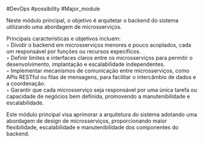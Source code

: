 #DevOps #possibility #Major_module

Neste módulo principal, o objetivo é arquitetar o backend do sistema utilizando uma abordagem de microsserviços.

Principais características e objetivos incluem:  
◦ Dividir o backend em microsserviços menores e pouco acoplados, cada um responsável por funções ou recursos específicos.  
◦ Definir limites e interfaces claros entre os microsserviços para permitir o desenvolvimento, implantação e escalabilidade independentes.  
◦ Implementar mecanismos de comunicação entre microsserviços, como APIs RESTful ou filas de mensagens, para facilitar o intercâmbio de dados e a coordenação.  
◦ Garantir que cada microsserviço seja responsável por uma única tarefa ou capacidade de negócios bem definida, promovendo a manutenibilidade e escalabilidade.

Este módulo principal visa aprimorar a arquitetura do sistema adotando uma abordagem de design de microsserviços, proporcionando maior flexibilidade, escalabilidade e manutenibilidade dos componentes do backend.